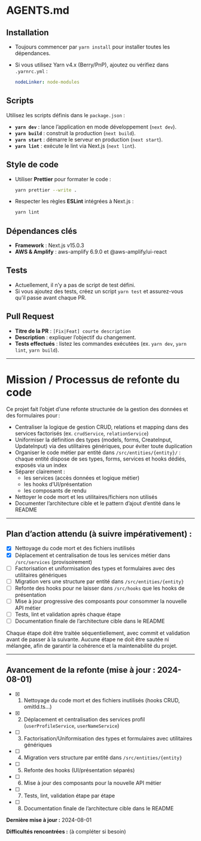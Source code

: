 # AGENTS.md

## Installation

-   Toujours commencer par `yarn install` pour installer toutes les dépendances.
-   Si vous utilisez Yarn v4.x (Berry/PnP), ajoutez ou vérifiez dans `.yarnrc.yml` :

    ```yaml
    nodeLinker: node-modules
    ```

## Scripts

Utilisez les scripts définis dans le `package.json` :

-   **`yarn dev`** : lance l’application en mode développement (`next dev`).
-   **`yarn build`** : construit la production (`next build`).
-   **`yarn start`** : démarre le serveur en production (`next start`).
-   **`yarn lint`** : exécute le lint via Next.js (`next lint`).


## Style de code

-   Utiliser **Prettier** pour formater le code :

    ```bash
    yarn prettier --write .
    ```

-   Respecter les règles **ESLint** intégrées à Next.js :

    ```bash
    yarn lint
    ```

## Dépendances clés

-   **Framework** : Next.js v15.0.3
-   **AWS & Amplify** : aws-amplify 6.9.0 et @aws-amplify/ui-react

## Tests

-   Actuellement, il n’y a pas de script de test défini.
-   Si vous ajoutez des tests, créez un script `yarn test` et assurez-vous qu’il passe avant chaque PR.

## Pull Request

-   **Titre de la PR** : `[Fix|Feat] courte description`
-   **Description** : expliquer l’objectif du changement.
-   **Tests effectués** : listez les commandes exécutées (ex. `yarn dev`, `yarn lint`, `yarn build`).

---

# Mission / Processus de refonte du code

Ce projet fait l’objet d’une refonte structurée de la gestion des données et des formulaires pour :

- Centraliser la logique de gestion CRUD, relations et mapping dans des services factorisés (ex. `crudService`, `relationService`)
- Uniformiser la définition des types (models, forms, CreateInput, UpdateInput) via des utilitaires génériques, pour éviter toute duplication
- Organiser le code métier par entité dans `/src/entities/{entity}/` : chaque entité dispose de ses types, forms, services et hooks dédiés, exposés via un index
- Séparer clairement :
    - les services (accès données et logique métier)
    - les hooks d’UI/présentation
    - les composants de rendu
- Nettoyer le code mort et les utilitaires/fichiers non utilisés
- Documenter l’architecture cible et le pattern d’ajout d’entité dans le README

---

## Plan d’action attendu (à suivre impérativement) :

- [x] Nettoyage du code mort et des fichiers inutilisés
- [x] Déplacement et centralisation de tous les services métier dans `/src/services` (provisoirement)
- [ ] Factorisation et uniformisation des types et formulaires avec des utilitaires génériques
- [ ] Migration vers une structure par entité dans `/src/entities/{entity}`
- [ ] Refonte des hooks pour ne laisser dans `/src/hooks` que les hooks de présentation
- [ ] Mise à jour progressive des composants pour consommer la nouvelle API métier
- [ ] Tests, lint et validation après chaque étape
- [ ] Documentation finale de l’architecture cible dans le README

Chaque étape doit être traitée séquentiellement, avec commit et validation avant de passer à la suivante.
Aucune étape ne doit être sautée ni mélangée, afin de garantir la cohérence et la maintenabilité du projet.

---

## Avancement de la refonte (mise à jour : 2024-08-01)

- [x] 1. Nettoyage du code mort et des fichiers inutilisés (hooks CRUD, omitId.ts…)
- [x] 2. Déplacement et centralisation des services profil (`userProfileService`, `userNameService`)
- [ ] 3. Factorisation/Uniformisation des types et formulaires avec utilitaires génériques
- [ ] 4. Migration vers structure par entité dans `/src/entities/{entity}`
- [ ] 5. Refonte des hooks (UI/présentation séparés)
- [ ] 6. Mise à jour des composants pour la nouvelle API métier
- [ ] 7. Tests, lint, validation étape par étape
- [ ] 8. Documentation finale de l’architecture cible dans le README

**Dernière mise à jour :** 2024-08-01

**Difficultés rencontrées :** (à compléter si besoin)
